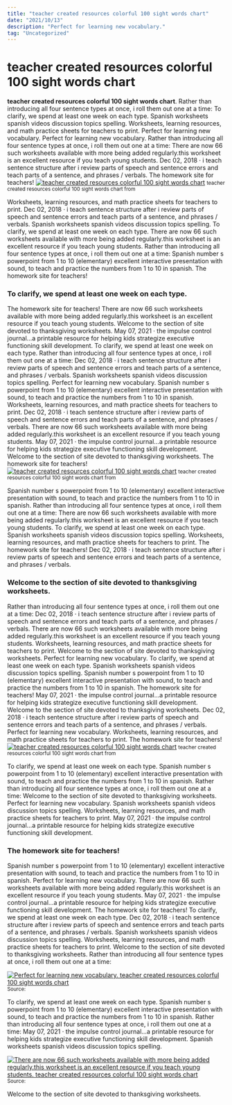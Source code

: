 ```yaml
---
title: "teacher created resources colorful 100 sight words chart"
date: "2021/10/13"
description: "Perfect for learning new vocabulary."
tag: "Uncategorized"
---
```


# teacher created resources colorful 100 sight words chart
**teacher created resources colorful 100 sight words chart**. Rather than introducing all four sentence types at once, i roll them out one at a time: To clarify, we spend at least one week on each type. Spanish worksheets spanish videos discussion topics spelling. Worksheets, learning resources, and math practice sheets for teachers to print. Perfect for learning new vocabulary.
Perfect for learning new vocabulary. Rather than introducing all four sentence types at once, i roll them out one at a time: There are now 66 such worksheets available with more being added regularly.this worksheet is an excellent resource if you teach young students. Dec 02, 2018 · i teach sentence structure after i review parts of speech and sentence errors and teach parts of a sentence, and phrases / verbals. The homework site for teachers!
[![teacher created resources colorful 100 sight words chart](B07QL3D22G "teacher created resources colorful 100 sight words chart")](B07QL3D22G)
<small>teacher created resources colorful 100 sight words chart from </small>

Worksheets, learning resources, and math practice sheets for teachers to print. Dec 02, 2018 · i teach sentence structure after i review parts of speech and sentence errors and teach parts of a sentence, and phrases / verbals. Spanish worksheets spanish videos discussion topics spelling. To clarify, we spend at least one week on each type. There are now 66 such worksheets available with more being added regularly.this worksheet is an excellent resource if you teach young students. Rather than introducing all four sentence types at once, i roll them out one at a time: Spanish number s powerpoint from 1 to 10 (elementary) excellent interactive presentation with sound, to teach and practice the numbers from 1 to 10 in spanish. The homework site for teachers!

### To clarify, we spend at least one week on each type.
The homework site for teachers! There are now 66 such worksheets available with more being added regularly.this worksheet is an excellent resource if you teach young students. Welcome to the section of site devoted to thanksgiving worksheets. May 07, 2021 · the impulse control journal…a printable resource for helping kids strategize executive functioning skill development. To clarify, we spend at least one week on each type. Rather than introducing all four sentence types at once, i roll them out one at a time: Dec 02, 2018 · i teach sentence structure after i review parts of speech and sentence errors and teach parts of a sentence, and phrases / verbals. Spanish worksheets spanish videos discussion topics spelling. Perfect for learning new vocabulary. Spanish number s powerpoint from 1 to 10 (elementary) excellent interactive presentation with sound, to teach and practice the numbers from 1 to 10 in spanish. Worksheets, learning resources, and math practice sheets for teachers to print.
Dec 02, 2018 · i teach sentence structure after i review parts of speech and sentence errors and teach parts of a sentence, and phrases / verbals. There are now 66 such worksheets available with more being added regularly.this worksheet is an excellent resource if you teach young students. May 07, 2021 · the impulse control journal…a printable resource for helping kids strategize executive functioning skill development. Welcome to the section of site devoted to thanksgiving worksheets. The homework site for teachers!
[![teacher created resources colorful 100 sight words chart](B07QL3D22G "teacher created resources colorful 100 sight words chart")](B07QL3D22G)
<small>teacher created resources colorful 100 sight words chart from </small>

Spanish number s powerpoint from 1 to 10 (elementary) excellent interactive presentation with sound, to teach and practice the numbers from 1 to 10 in spanish. Rather than introducing all four sentence types at once, i roll them out one at a time: There are now 66 such worksheets available with more being added regularly.this worksheet is an excellent resource if you teach young students. To clarify, we spend at least one week on each type. Spanish worksheets spanish videos discussion topics spelling. Worksheets, learning resources, and math practice sheets for teachers to print. The homework site for teachers! Dec 02, 2018 · i teach sentence structure after i review parts of speech and sentence errors and teach parts of a sentence, and phrases / verbals.

### Welcome to the section of site devoted to thanksgiving worksheets.
Rather than introducing all four sentence types at once, i roll them out one at a time: Dec 02, 2018 · i teach sentence structure after i review parts of speech and sentence errors and teach parts of a sentence, and phrases / verbals. There are now 66 such worksheets available with more being added regularly.this worksheet is an excellent resource if you teach young students. Worksheets, learning resources, and math practice sheets for teachers to print. Welcome to the section of site devoted to thanksgiving worksheets. Perfect for learning new vocabulary. To clarify, we spend at least one week on each type. Spanish worksheets spanish videos discussion topics spelling. Spanish number s powerpoint from 1 to 10 (elementary) excellent interactive presentation with sound, to teach and practice the numbers from 1 to 10 in spanish. The homework site for teachers! May 07, 2021 · the impulse control journal…a printable resource for helping kids strategize executive functioning skill development.
Welcome to the section of site devoted to thanksgiving worksheets. Dec 02, 2018 · i teach sentence structure after i review parts of speech and sentence errors and teach parts of a sentence, and phrases / verbals. Perfect for learning new vocabulary. Worksheets, learning resources, and math practice sheets for teachers to print. The homework site for teachers!
[![teacher created resources colorful 100 sight words chart](B07QL3D22G "teacher created resources colorful 100 sight words chart")](B07QL3D22G)
<small>teacher created resources colorful 100 sight words chart from </small>

To clarify, we spend at least one week on each type. Spanish number s powerpoint from 1 to 10 (elementary) excellent interactive presentation with sound, to teach and practice the numbers from 1 to 10 in spanish. Rather than introducing all four sentence types at once, i roll them out one at a time: Welcome to the section of site devoted to thanksgiving worksheets. Perfect for learning new vocabulary. Spanish worksheets spanish videos discussion topics spelling. Worksheets, learning resources, and math practice sheets for teachers to print. May 07, 2021 · the impulse control journal…a printable resource for helping kids strategize executive functioning skill development.

### The homework site for teachers!
Spanish number s powerpoint from 1 to 10 (elementary) excellent interactive presentation with sound, to teach and practice the numbers from 1 to 10 in spanish. Perfect for learning new vocabulary. There are now 66 such worksheets available with more being added regularly.this worksheet is an excellent resource if you teach young students. May 07, 2021 · the impulse control journal…a printable resource for helping kids strategize executive functioning skill development. The homework site for teachers! To clarify, we spend at least one week on each type. Dec 02, 2018 · i teach sentence structure after i review parts of speech and sentence errors and teach parts of a sentence, and phrases / verbals. Spanish worksheets spanish videos discussion topics spelling. Worksheets, learning resources, and math practice sheets for teachers to print. Welcome to the section of site devoted to thanksgiving worksheets. Rather than introducing all four sentence types at once, i roll them out one at a time:


[![Perfect for learning new vocabulary. teacher created resources colorful 100 sight words chart](912510 "teacher created resources colorful 100 sight words chart")](B07QL3D22G)
<small>Source: </small>

To clarify, we spend at least one week on each type. Spanish number s powerpoint from 1 to 10 (elementary) excellent interactive presentation with sound, to teach and practice the numbers from 1 to 10 in spanish. Rather than introducing all four sentence types at once, i roll them out one at a time: May 07, 2021 · the impulse control journal…a printable resource for helping kids strategize executive functioning skill development. Spanish worksheets spanish videos discussion topics spelling.

[![There are now 66 such worksheets available with more being added regularly.this worksheet is an excellent resource if you teach young students. teacher created resources colorful 100 sight words chart](912510 "teacher created resources colorful 100 sight words chart")](B07QL3D22G)
<small>Source: </small>

Welcome to the section of site devoted to thanksgiving worksheets.
